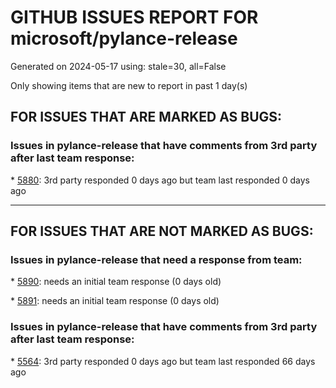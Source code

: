 
# GITHUB ISSUES REPORT FOR microsoft/pylance-release


Generated on 2024-05-17 using: stale=30, all=False


Only showing items that are new to report in past 1 day(s)


## FOR ISSUES THAT ARE MARKED AS BUGS:


### Issues in pylance-release that have comments from 3rd party after last team response:


\* [5880](https://github.com/microsoft/pylance-release/issues/5880 "Pylance doesn't honor VSCode display language"): 3rd party responded 0 days ago but team last responded 0 days ago

---

## FOR ISSUES THAT ARE NOT MARKED AS BUGS:


### Issues in pylance-release that need a response from team:


\* [5890](https://github.com/microsoft/pylance-release/issues/5890 "a subclass member variable is not recognized as the same variable in superclass unless it has an explicit type hint"): needs an initial team response (0 days old)

\* [5891](https://github.com/microsoft/pylance-release/issues/5891 "Pylance has collapsed. Want to try using the Node.js executable to run the language server?"): needs an initial team response (0 days old)

### Issues in pylance-release that have comments from 3rd party after last team response:


\* [5564](https://github.com/microsoft/pylance-release/issues/5564 "Proposal: Use Nearest Configuration File"): 3rd party responded 0 days ago but team last responded 66 days ago

